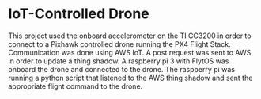 # IoT-Controlled Drone
This project used the onboard accelerometer on the TI CC3200 in
order to connect to a Pixhawk controlled drone running the PX4
Flight Stack. Communication was done using AWS IoT. A post request was
sent to AWS in order to update a thing shadow. A raspberry pi 3 with
FlytOS was onboard the drone and connected to the drone. The raspberry
pi was running a python script that listened to the AWS thing shadow
and sent the appropriate flight command to the drone. 
